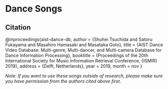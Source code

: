 # Dance Songs

## Citation

@inproceedings{aist-dance-db,
           author = {Shuhei Tsuchida and Satoru Fukayama and Masahiro Hamasaki and Masataka Goto},
           title = {AIST Dance Video Database: Multi-genre, Multi-dancer, and Multi-camera Database for Dance Information Processing},
           booktitle = {Proceedings of the 20th International Society for Music Information Retrieval Conference, {ISMIR} 2019},
           address = {Delft, Netherlands},
           year = 2019,
           month = nov }

_Note: If you want to use these songs outside of research, please make sure you have permission from the authors cited above first._
